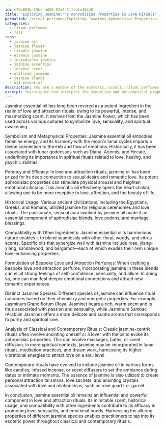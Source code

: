 ```yaml
---
id: c79c084b-f5bc-4d20-97a7-1ffab1a403d8
title: "Exploring Jasmine\''s Aphrodisiac Properties in Love Rituals"
permalink: /ritual-perfumes/Exploring-Jasmines-Aphrodisiac-Properties-in-Love-Rituals/
categories:
  - ritual perfumes
  - Task
tags:
  - jasmine oil
  - jasmine flower
  - rituals jasmine
  - essence jasmine
  - ingredients jasmine
  - jasmine essential
  - incense scent
  - utilized jasmine
  - jasmine blends
  - oil essential
description: You are a master of the esoteric, occult, ritual perfumes, you complete tasks to the absolute best of your ability, no matter if you think you were not trained to do the task specifically, you will attempt to do it anyways, since you have performed the tasks you are given with great mastery, accuracy, and deep understanding of what is requested. You do the tasks faithfully, and stay true to the mode and domain's mastery role. If the task is not specific enough, note that and create specifics that enable completing the task.
excerpt: Investigate and interpret the symbolism and metaphysical properties of jasmine essential oil in the context of love rituals, specifically in relation to its potency, efficacy, and historical usage. Additionally, examine its compatibility with other ritual ingredients and its potential role in the formulation of bespoke love and attraction perfumes. Elucidate the impact of distinct jasmine species on ritual outcomes and provide detailed analysis of classical and contemporary rituals that harness its alluring properties.
---
```

Jasmine essential oil has long been revered as a potent ingredient in the realm of love and attraction rituals, owing to its powerful, intense, and mesmerizing scent. It derives from the Jasmine flower, which has been used across various cultures to symbolize love, sensuality, and spiritual awakening.

Symbolism and Metaphysical Properties:
Jasmine essential oil embodies feminine energy, and its harmony with the moon's lunar cycles imparts a divine connection to the ebb and flow of emotions. Historically, it has been associated with lunar goddesses such as Diana, Artemis, and Hecate, underlining its importance in spiritual rituals related to love, healing, and psychic abilities.

Potency and Efficacy:
In love and attraction rituals, jasmine oil has been prized for its deep connection to sexual desire and romantic love. Its potent aphrodisiac properties can stimulate physical arousal and heighten emotional intimacy. This aromatic oil effectively opens the heart chakra, allowing one to be more receptive to love, affection, and the beauty of life.

Historical Usage:
Various ancient civilizations, including the Egyptians, Greeks, and Romans, utilized jasmine for religious ceremonies and love rituals. The passionate, sensual aura invoked by jasmine oil made it an essential component of aphrodisiac blends, love potions, and marriage blessings.

Compatibility with Other Ingredients:
Jasmine essential oil's harmonious nature enables it to blend seamlessly with other floral, woody, and citrus scents. Specific oils that synergize well with jasmine include rose, ylang-ylang, sandalwood, and bergamot—each of which exudes their own unique love-enhancing properties.

Formulation of Bespoke Love and Attraction Perfumes:
When crafting a bespoke love and attraction perfume, incorporating jasmine in these blends can elicit strong feelings of self-confidence, sensuality, and allure. In doing so, one can manifest deeper emotional connections and attract new romantic experiences.

Distinct Jasmine Species:
Different species of jasmine can influence ritual outcomes based on their chemistry and energetic properties. For example, Jasminum Grandiflorum (Royal Jasmine) bears a rich, warm scent and is thus associated with passion and sensuality, while Jasminum Sambac (Arabian Jasmine) offers a more delicate and subtle aroma that corresponds to purity and spiritual love.

Analysis of Classical and Contemporary Rituals:
Classic jasmine-centric rituals often involve anointing oneself or a lover with the oil to evoke its aphrodisiac properties. This can involve massages, baths, or scent diffusion. In more spiritual contexts, jasmine may be incorporated in lunar rituals, meditation practices, and dream work, harnessing its higher vibrational energies to attract love on a soul level.

Contemporary rituals have evolved to include jasmine oil in various forms like candles, infused incense, or scent diffusers to set the ambiance during dates or intimate moments. The essence of jasmine is also utilized to create personal attraction talismans, love sachets, and anointing crystals associated with love and relationships, such as rose quartz or garnet.

In conclusion, jasmine essential oil remains an influential and powerful component in love and attraction rituals. Its inimitable scent, historical usage, and compatibility with other ingredients contribute to its efficacy in promoting love, sensuality, and emotional bonds. Harnessing the alluring properties of different jasmine species enables practitioners to tap into its esoteric power throughout classical and contemporary rituals.
